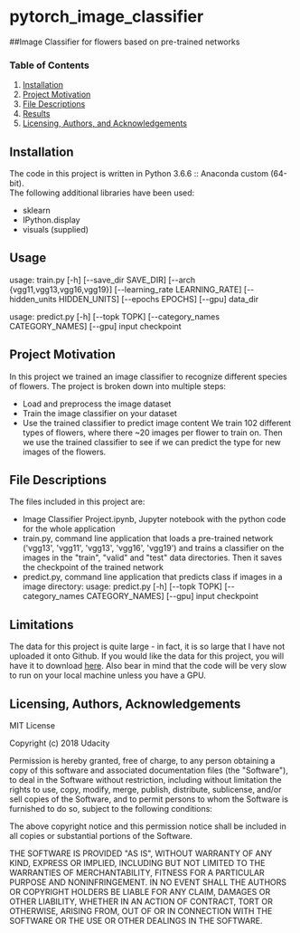 # pytorch_image_classifier
##Image Classifier for flowers based on pre-trained networks


### Table of Contents

1. [Installation](#installation)
2. [Project Motivation](#motivation)
3. [File Descriptions](#files)
4. [Results](#results)
5. [Licensing, Authors, and Acknowledgements](#licensing)

## Installation <a name="installation"></a>
The code in this project is written in Python 3.6.6 :: Anaconda custom (64-bit).  
The following additional libraries have been used:
- sklearn
- IPython.display
- visuals (supplied)


## Usage <a name="usage"></a>
usage: train.py [-h] [--save_dir SAVE_DIR] [--arch  {vgg11,vgg13,vgg16,vgg19}]
                [--learning_rate LEARNING_RATE] [--hidden_units HIDDEN_UNITS]
                [--epochs EPOCHS] [--gpu]
                data_dir
                
usage: predict.py [-h] [--topk TOPK] [--category_names  CATEGORY_NAMES]
                  [--gpu]
                  input checkpoint
                  

## Project Motivation<a name="motivation"></a>
In this project we trained an image classifier to recognize different species of flowers.
The project is broken down into multiple steps:
* Load and preprocess the image dataset
* Train the image classifier on your dataset
* Use the trained classifier to predict image content
We train 102 different types of flowers, where there ~20 images per flower to train on. Then we  use the trained classifier to see if we can predict the type for new images of the flowers.



## File Descriptions <a name="files"></a>
The files included in this project are:
* Image Classifier Project.ipynb, Jupyter notebook with the python code for the whole application
* train.py, command line application that loads a pre-trained network ('vgg13', 'vgg11', 'vgg13', 'vgg16', 'vgg19') and trains a classifier on the images in the "train", "valid" and "test" data directories. Then it saves the checkpoint of the trained network
* predict.py, command line application that predicts class if images in a image directory:
usage: predict.py [-h] [--topk TOPK] [--category_names  CATEGORY_NAMES]
                  [--gpu]
                  input checkpoint


## Limitations<a name="limitations"></a>
The data for this project is quite large - in fact, it is so large that I have not uploaded it onto Github.  If you would like the data for this project, you will have it to download [here](https://s3.amazonaws.com/content.udacity-data.com/nd089/flower_data.tar.gz). Also bear in mind that the code will be very slow to run on your local machine unless you have a GPU.  

## Licensing, Authors, Acknowledgements<a name="licensing"></a>
MIT License

Copyright (c) 2018 Udacity

Permission is hereby granted, free of charge, to any person obtaining a copy
of this software and associated documentation files (the "Software"), to deal
in the Software without restriction, including without limitation the rights
to use, copy, modify, merge, publish, distribute, sublicense, and/or sell
copies of the Software, and to permit persons to whom the Software is
furnished to do so, subject to the following conditions:

The above copyright notice and this permission notice shall be included in all
copies or substantial portions of the Software.

THE SOFTWARE IS PROVIDED "AS IS", WITHOUT WARRANTY OF ANY KIND, EXPRESS OR
IMPLIED, INCLUDING BUT NOT LIMITED TO THE WARRANTIES OF MERCHANTABILITY,
FITNESS FOR A PARTICULAR PURPOSE AND NONINFRINGEMENT. IN NO EVENT SHALL THE
AUTHORS OR COPYRIGHT HOLDERS BE LIABLE FOR ANY CLAIM, DAMAGES OR OTHER
LIABILITY, WHETHER IN AN ACTION OF CONTRACT, TORT OR OTHERWISE, ARISING FROM,
OUT OF OR IN CONNECTION WITH THE SOFTWARE OR THE USE OR OTHER DEALINGS IN THE
SOFTWARE.


